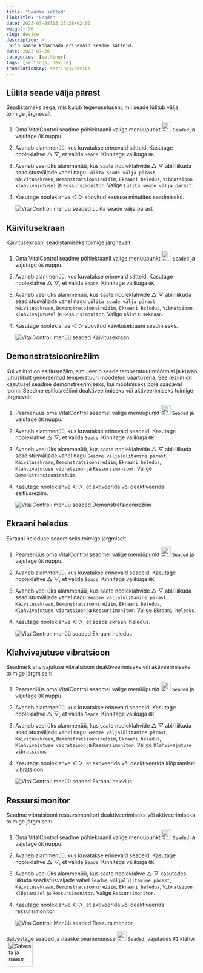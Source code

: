 ```yaml
---
title: "Seadme sätted"
linkTitle: "Seade"
date: 2023-07-28T13:25:28+02:00
weight: 50
slug: device
description: >
 Siin saate kohandada erinevaid seadme sätteid.
date: 2023-07-26
categories: [settings]
tags: [settings, device]
translationKey: settings/device
---
```

## Lülita seade välja pärast
Seadistamaks aega, mis kulub tegevusetuseni, mil seade lülitub välja, toimige järgnevalt.

1. Oma VitalControl seadme põhiekraanil valige menüüpunkt <img src="/icons/gear.svg" width="25" align="bottom" alt="Settings" /> `Seaded` ja vajutage `OK` nuppu.

2. Avaneb alammenüü, kus kuvatakse erinevaid sätteid. Kasutage nooleklahve △ ▽, et valida `Seade`. Kinnitage valikuga `OK`.

3. Avaneb veel üks alammenüü, kus saate nooleklahvide △ ▽ abil liikuda seadistusväljade vahel nagu `Lülita seade välja pärast`, `Käivitusekraan`, `Demonstratsioonirežiim`, `Ekraani heledus`, `Vibratsioon klahvivajutusel` ja `Ressursimonitor`. Valige `Lülita seade välja pärast`.

4. Kasutage nooleklahve ◁ ▷ soovitud kestuse minutites seadmiseks.

    ![VitalControl: menüü seaded Lülita seade välja pärast](../images/shutdowndeviceafter.png "Lülita seade välja pärast")

## Käivitusekraan

Käivitusekraani seadistamiseks toimige järgnevalt.

1. Oma VitalControl seadme põhiekraanil valige menüüpunkt <img src="/icons/gear.svg" width="25" align="bottom" alt="Settings" /> `Seaded` ja vajutage `OK` nuppu.

2. Avaneb alammenüü, kus kuvatakse erinevaid sätteid. Kasutage nooleklahve △ ▽, et valida `Seade`. Kinnitage valikuga `OK`.

3. Avaneb veel üks alammenüü, kus saate nooleklahvide △ ▽ abil liikuda seadistusväljade vahel nagu `Lülita seade välja pärast`, `Käivitusekraan`, `Demonstratsioonirežiim`, `Ekraani heledus`, `Vibratsioon klahvivajutusel` ja `Ressursimonitor`. Valige `Käivitusekraan`.

4. Kasutage nooleklahve ◁ ▷ soovitud käivitusekraani seadmiseks.

    ![VitalControl: menüü seaded Käivitusekraan](../images/startupscreen.png "Käivitusekraan")

## Demonstratsioonirežiim

Kui valitud on esitlusrežiim, simuleerib seade temperatuurimõõtmisi ja kuvab juhuslikult genereeritud temperatuuri mõõdetud väärtusena. See režiim on kasutusel seadme demonstreerimiseks, kui mõõtmiseks pole saadaval loomi. Seadme esitlusrežiimi deaktiveerimiseks või aktiveerimiseks toimige järgnevalt:

1. Peamenüüs oma VitalControl seadmel valige menüüpunkt <img src="/icons/gear.svg" width="25" align="bottom" alt="Settings" /> `Seaded` ja vajutage `OK` nuppu.

2. Avaneb alammenüü, kus kuvatakse erinevaid seadeid. Kasutage nooleklahve △ ▽, et valida `Seade`. Kinnitage valikuga `OK`.

3. Avaneb veel üks alammenüü, kus saate nooleklahvide △ ▽ abil liikuda seadistusväljade vahel nagu `Seadme väljalülitamine pärast`, `Käivitusekraan`, `Demonstratsioonirežiim`, `Ekraani heledus`, `Klahvivajutuse vibratsioon` ja `Ressursimonitor`. Valige `Demonstratsioonirežiim`.

4. Kasutage nooleklahve ◁ ▷, et aktiveerida või deaktiveerida esitlusrežiim.

    ![VitalControl: menüü seaded Demonstratsioonirežiim](../images/demonstrationmode.png "Demonstratsioonirežiim")

## Ekraani heledus

Ekraani heleduse seadmiseks toimige järgmiselt.

1. Peamenüüs oma VitalControl seadmel valige menüüpunkt <img src="/icons/gear.svg" width="25" align="bottom" alt="Settings" /> `Seaded` ja vajutage `OK` nuppu.

2. Avaneb alammenüü, kus kuvatakse erinevaid seadeid. Kasutage nooleklahve △ ▽, et valida `Seade`. Kinnitage valikuga `OK`.

3. Avaneb veel üks alammenüü, kus saate nooleklahvide △ ▽ abil liikuda seadistusväljade vahel nagu `Seadme väljalülitamine pärast`, `Käivitusekraan`, `Demonstratsioonirežiim`, `Ekraani heledus`, `Klahvivajutuse vibratsioon` ja `Ressursimonitor`. Valige `Ekraani heledus`.

4. Kasutage nooleklahve ◁ ▷, et seada ekraani heledus.

    ![VitalControl: menüü seaded Ekraani heledus](../images/displaybrightness.png "Ekraani heledus")

## Klahvivajutuse vibratsioon

Seadme klahvivajutuse vibratsiooni deaktiveerimiseks või aktiveerimiseks toimige järgmiselt:

1. Peamenüüs oma VitalControl seadmel valige menüüpunkt <img src="/icons/gear.svg" width="25" align="bottom" alt="Settings" /> `Seaded` ja vajutage `OK` nuppu.

2. Avaneb alammenüü, kus kuvatakse erinevaid seadeid. Kasutage nooleklahve △ ▽, et valida `Seade`. Kinnitage valikuga `OK`.

3. Avaneb veel üks alammenüü, kus saate nooleklahvide △ ▽ abil liikuda seadistusväljade vahel nagu `Seadme väljalülitamine pärast`, `Käivitusekraan`, `Demonstratsioonirežiim`, `Ekraani heledus`, `Klahvivajutuse vibratsioon` ja `Ressursimonitor`. Valige `Klahvivajutuse vibratsioon`.

4. Kasutage nooleklahve ◁ ▷, et aktiveerida või deaktiveerida klõpsamisel vibratsioon.

    ![VitalControl: menüü seaded Ekraani heledus](../images/vibrationonkeypress.png "Ekraani heledus")

## Ressursimonitor

Seadme vibratsiooni ressursimonitori deaktiveerimiseks või aktiveerimiseks toimige järgmiselt:

1. Oma VitalControl seadme põhiekraanil valige menüüpunkt <img src="/icons/gear.svg" width="25" align="bottom" alt="Seaded" /> `Seaded` ja vajutage `OK` nuppu.

2. Avaneb alammenüü, kus kuvatakse erinevaid seadeid. Kasutage nooleklahve △ ▽, et valida `Seade`. Kinnitage valikuga `OK`.

3. Avaneb veel üks alammenüü, kus saate nooleklahve △ ▽ kasutades liikuda seadistusväljade vahel `Seadme väljalülitamine pärast`, `Käivitusekraan`, `Demonstratsioonirežiim`, `Ekraani heledus`, `Vibratsioon klõpsamisel` ja `Ressursimonitor`. Valige `Ressursimonitor`.

4. Kasutage nooleklahve ◁ ▷, et aktiveerida või deaktiveerida ressursimonitor.

    ![VitalControl: Menüü seaded Ressursimonitor](../images/resourcemonitor.png "Ressursimonitor")

Salvestage seaded ja naaske peamenüüsse <img src="/icons/gear.svg" width="25" align="bottom" alt="Seaded" /> `Seaded`, vajutades `F1` klahvi &nbsp;<img src="/icons/footer/save_exit.svg" width="65" align="bottom" alt="Salvesta ja naase" />&nbsp;.
